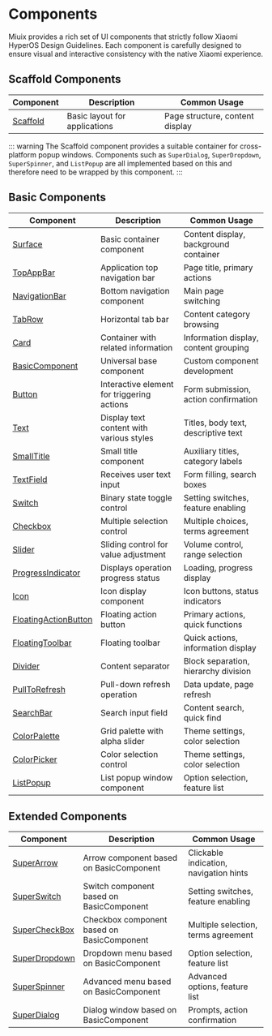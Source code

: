 # Components

Miuix provides a rich set of UI components that strictly follow Xiaomi HyperOS Design Guidelines. Each component is carefully designed to ensure visual and interactive consistency with the native Xiaomi experience.

## Scaffold Components

| Component                          | Description                   | Common Usage                    |
| ---------------------------------- | ----------------------------- | ------------------------------- |
| [Scaffold](../components/scaffold) | Basic layout for applications | Page structure, content display |

::: warning
The Scaffold component provides a suitable container for cross-platform popup windows. Components such as `SuperDialog`, `SuperDropdown`, `SuperSpinner`, and `ListPopup` are all implemented based on this and therefore need to be wrapped by this component.
:::

## Basic Components

| Component                                                  | Description                                | Common Usage                          |
| ---------------------------------------------------------- | ------------------------------------------ | ------------------------------------- |
| [Surface](../components/surface)                           | Basic container component                  | Content display, background container |
| [TopAppBar](../components/topappbar)                       | Application top navigation bar             | Page title, primary actions           |
| [NavigationBar](../components/navigationbar)               | Bottom navigation component                | Main page switching                   |
| [TabRow](../components/tabrow)                             | Horizontal tab bar                         | Content category browsing             |
| [Card](../components/card)                                 | Container with related information         | Information display, content grouping |
| [BasicComponent](../components/basiccomponent)             | Universal base component                   | Custom component development          |
| [Button](../components/button)                             | Interactive element for triggering actions | Form submission, action confirmation  |
| [Text](../components/text)                                 | Display text content with various styles   | Titles, body text, descriptive text   |
| [SmallTitle](../components/smalltitle)                     | Small title component                      | Auxiliary titles, category labels     |
| [TextField](../components/textfield)                       | Receives user text input                   | Form filling, search boxes            |
| [Switch](../components/switch)                             | Binary state toggle control                | Setting switches, feature enabling    |
| [Checkbox](../components/checkbox)                         | Multiple selection control                 | Multiple choices, terms agreement     |
| [Slider](../components/slider)                             | Sliding control for value adjustment       | Volume control, range selection       |
| [ProgressIndicator](../components/progressindicator)       | Displays operation progress status         | Loading, progress display             |
| [Icon](../components/icon)                                 | Icon display component                     | Icon buttons, status indicators       |
| [FloatingActionButton](../components/floatingactionbutton) | Floating action button                     | Primary actions, quick functions      |
| [FloatingToolbar](../components/floatingtoolbar)           | Floating toolbar                           | Quick actions, information display    |
| [Divider](../components/divider)                           | Content separator                          | Block separation, hierarchy division  |
| [PullToRefresh](../components/pulltorefresh)               | Pull-down refresh operation                | Data update, page refresh             |
| [SearchBar](../components/searchbar)                       | Search input field                         | Content search, quick find            |
| [ColorPalette](../components/colorpalette)                 | Grid palette with alpha slider             | Theme settings, color selection       |
| [ColorPicker](../components/colorpicker)                   | Color selection control                    | Theme settings, color selection       |
| [ListPopup](../components/listpopup)                       | List popup window component                | Option selection, feature list        |

## Extended Components

| Component                                    | Description                                | Common Usage                           |
| -------------------------------------------- | ------------------------------------------ | -------------------------------------- |
| [SuperArrow](../components/superarrow)       | Arrow component based on BasicComponent    | Clickable indication, navigation hints |
| [SuperSwitch](../components/superswitch)     | Switch component based on BasicComponent   | Setting switches, feature enabling     |
| [SuperCheckBox](../components/supercheckbox) | Checkbox component based on BasicComponent | Multiple selection, terms agreement    |
| [SuperDropdown](../components/superdropdown) | Dropdown menu based on BasicComponent      | Option selection, feature list         |
| [SuperSpinner](../components/superspinner)   | Advanced menu based on BasicComponent      | Advanced options, feature list         |
| [SuperDialog](../components/superdialog)     | Dialog window based on BasicComponent      | Prompts, action confirmation           |
